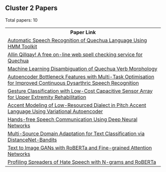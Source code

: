 ## Cluster 2 Papers

Total papers: 10
<html><table><tr>
<th>Paper Link</th>
</tr>
<tr>
<td><a href=https://www.semanticscholar.org/paper/0045a1225de1538b0f1c52c31d9bfd84ef1a28ee>Automatic Speech Recognition of Quechua Language Using HMM Toolkit</a></td>
</tr>
<tr>
<td><a href=https://www.semanticscholar.org/paper/4f101d9edd0cab4b080ef481f8d792db8f536cc5>Allin Qillqay! A free on-line web spell checking service for Quechua</a></td>
</tr>
<tr>
<td><a href=https://www.semanticscholar.org/paper/14ddfea50e8cb57267970c58fa538eae7d4205fd>Machine Learning Disambiguation of Quechua Verb Morphology</a></td>
</tr>
<tr>
<td><a href=https://www.semanticscholar.org/paper/58951f91642bb6bc80a51f8364b715487b9b1f97>Autoencoder Bottleneck Features with Multi-Task Optimisation for Improved Continuous Dysarthric Speech Recognition</a></td>
</tr>
<tr>
<td><a href=https://www.semanticscholar.org/paper/9cd28afc1d7fc98b4c83142c6926ad80d3c54ce5>Gesture Classification with Low-Cost Capacitive Sensor Array for Upper Extremity Rehabilitation</a></td>
</tr>
<tr>
<td><a href=https://www.semanticscholar.org/paper/0ec9775f159768b5d40fee47afe819985f67d554>Accent Modeling of Low-Resourced Dialect in Pitch Accent Language Using Variational Autoencoder</a></td>
</tr>
<tr>
<td><a href=https://www.semanticscholar.org/paper/267035a4cd06d8187e409dc9c13817a0da0f69b5>Hands-free Speech Communication Using Deep Neural Networks</a></td>
</tr>
<tr>
<td><a href=https://www.semanticscholar.org/paper/b7483161ec3f72007d60a3b345c3d41eb6177d98>Multi-Source Domain Adaptation for Text Classification via DistanceNet-Bandits</a></td>
</tr>
<tr>
<td><a href=https://www.semanticscholar.org/paper/d5e016e91c8dd3991df77a8d230e911772a8182a>Text to Image GANs with RoBERTa and Fine-grained Attention Networks</a></td>
</tr>
<tr>
<td><a href=https://www.semanticscholar.org/paper/17195432d9c746b97c41def963d00f99a19242f8>Profiling Spreaders of Hate Speech with N-grams and RoBERTa</a></td>
</tr>
</table></html>
